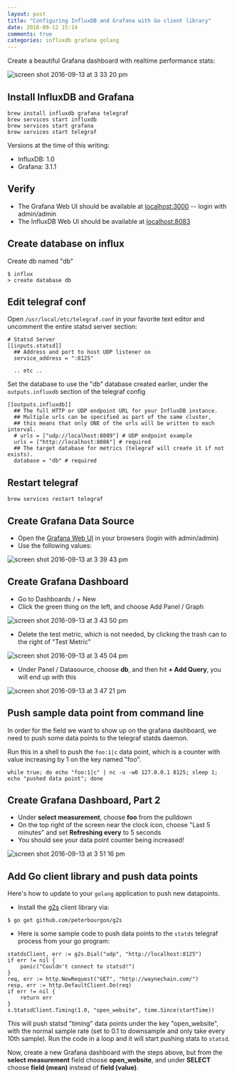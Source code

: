 ```yaml
---
layout: post
title: "Configuring InfluxDB and Grafana with Go client library"
date: 2016-09-12 15:14
comments: true
categories: influxdb grafana golang
---
```


Create a beautiful Grafana dashboard with realtime performance stats:

![screen shot 2016-09-13 at 3 33 20 pm](https://cloud.githubusercontent.com/assets/296876/18493836/730085b0-79c7-11e6-9236-50dd3d4c72d4.png)


## Install InfluxDB and Grafana

```
brew install influxdb grafana telegraf
brew services start influxdb
brew services start grafana
brew services start telegraf
```

Versions at the time of this writing:

* InfluxDB: 1.0
* Grafana: 3.1.1

## Verify

* The Grafana Web UI should be available at [localhost:3000](http://localhost:3000/) -- login with admin/admin
* The InfluxDB Web UI should be available at [localhost:8083](http://localhost:8083/)

## Create database on influx

Create db named "db"

```
$ influx
> create database db
```

## Edit telegraf conf

Open `/usr/local/etc/telegraf.conf` in your favorite text editor and uncomment the entire statsd server section:

```
# Statsd Server
[[inputs.statsd]]
  ## Address and port to host UDP listener on
  service_address = ":8125"

  .. etc .. 
```

Set the database to use the "db" database created earlier, under the `outputs.influxdb` section of the telegraf config

```
[[outputs.influxdb]]
  ## The full HTTP or UDP endpoint URL for your InfluxDB instance.
  ## Multiple urls can be specified as part of the same cluster,
  ## this means that only ONE of the urls will be written to each interval.
  # urls = ["udp://localhost:8089"] # UDP endpoint example
  urls = ["http://localhost:8086"] # required
  ## The target database for metrics (telegraf will create it if not exists).
  database = "db" # required
```

## Restart telegraf

```
brew services restart telegraf
```

## Create Grafana Data Source

* Open the [Grafana Web UI](http://localhost:3000/) in your browsers (login with admin/admin)
* Use the following values:

![screen shot 2016-09-13 at 3 39 43 pm](https://cloud.githubusercontent.com/assets/296876/18494027/a87adcf8-79c8-11e6-912b-a5e5a82dad14.png)


## Create Grafana Dashboard

* Go to Dashboards / + New
* Click the green thing on the left, and choose Add Panel / Graph

![screen shot 2016-09-13 at 3 43 50 pm](https://cloud.githubusercontent.com/assets/296876/18494074/f230784e-79c8-11e6-9ab0-bc284b9e01f5.png)

* Delete the test metric, which is not needed, by clicking the trash can to the right of "Test Metric"

![screen shot 2016-09-13 at 3 45 04 pm](https://cloud.githubusercontent.com/assets/296876/18494109/1a927152-79c9-11e6-98f9-f338549ee3d9.png)

* Under Panel / Datasource, choose **db**, and then hit **+ Add Query**, you will end up with this

![screen shot 2016-09-13 at 3 47 21 pm](https://cloud.githubusercontent.com/assets/296876/18494180/7b8f9570-79c9-11e6-93c0-3f721d93002a.png)


## Push sample data point from command line

In order for the field we want to show up on the grafana dashboard, we need to push some data points to the telegraf statds daemon.

Run this in a shell to push the `foo:1|c` data point, which is a counter with value increasing by 1 on the key named "foo".

```
while true; do echo "foo:1|c" | nc -u -w0 127.0.0.1 8125; sleep 1; echo "pushed data point"; done
```

## Create Grafana Dashboard, Part 2

* Under **select measurement**, choose **foo** from the pulldown
* On the top right of the screen near the clock icon, choose "Last 5 minutes" and set **Refreshing every** to 5 seconds
* You should see your data point counter being increased!

![screen shot 2016-09-13 at 3 51 16 pm](https://cloud.githubusercontent.com/assets/296876/18494256/f45fe55e-79c9-11e6-9663-abf9db7e7299.png)


## Add Go client library and push data points

Here's how to update to your `golang` application to push new datapoints.

* Install the [g2s](github.com/peterbourgon/g2s) client library via:

```
$ go get github.com/peterbourgon/g2s
```

* Here is some sample code to push data points to the `statds` telegraf process from your go program:

```
statdsClient, err := g2s.Dial("udp", "http://localhost:8125")
if err != nil {
	panic("Couldn't connect to statsd!")
}
req, err := http.NewRequest("GET", "http://waynechain.com/")
resp, err := http.DefaultClient.Do(req)
if err != nil {
	return err
}
s.StatsdClient.Timing(1.0, "open_website", time.Since(startTime))
```

This will push statsd "timing" data points under the key "open_website", with the normal sample rate (set to 0.1 to downsample and only take every 10th sample).  Run the code in a loop and it will start pushing stats to `statsd`.

Now, create a new Grafana dashboard with the steps above, but from the **select measurement** field choose **open_website**, and under **SELECT** choose **field (mean)** instead of **field (value)**.  
